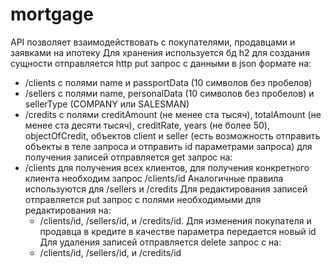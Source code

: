 # mortgage
API позволяет взаимодействовать с покупателями, продавцами и заявками на ипотеку
Для хранения используется бд h2
для создания сущности отправляется http put запрос с данными в json формате на:
- /clients с полями name и passportData (10 символов без пробелов)
- /sellers с полями name, personalData (10 символов без пробелов) и sellerType (COMPANY или SALESMAN)
- /credits с полями creditAmount (не менее ста тысяч), totalAmount (не менее ста десяти тысяч), creditRate, 
  years (не более 50), objectOfCredit, объектов client и seller (есть возможность отправить объекты в теле запроса и 
  отправить id параметрами запроса)
для получения записей отправляется get запрос на:
- /clients для получения всех клиентов, для получения конкретного клиента необходим запрос /clients/id
  Аналогичные правила используются для /sellers и /credits
Для редактирования записей отправляется put запрос с полями необходимыми для редактирования на:
  - /clients/id, /sellers/id, и /credits/id. Для изменения покупателя и продавца в кредите в качестве параметра 
  передается новый id
Для удаления записей отправляется delete запрос с на:
  - /clients/id, /sellers/id, и /credits/id